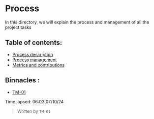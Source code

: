 # Process
In this directory, we will explain the process and management of all the project tasks
## Table of contents:
- [Process description]
- [Process management]
- [Metrics and contributions]
##  Binnacles :
- [TM-01][TM01Binn]



[Process description]: https://github.com/Ozia112/Team-2-FSE-repo/blob/FIS-Project-Stage-2/(D)Process/Process%20description.md "Description of sprints, roles, workflow, naming rules and protocols"
[Process management]: https://github.com/Ozia112/Team-2-FSE-repo/blob/FIS-Project-Stage-2/(D)Process/Process-management.md "Explanation of the projects section in GitHub, Milanote, task assignment, task list; problems and their solutions"
[Metrics and contributions]: https://github.com/Ozia112/Team-2-FSE-repo/blob/FIS-Project-Stage-2/(D)Process/Metrics_and_contributions.md
[TM01Binn]: https://github.com/Ozia112/Team-2-FSE-repo/blob/FIS-Project-Stage-2/(D)Process/.TM-01_Binnacle.md

Time lapsed: 06:03 07/10/24
> Written by ``TM-01``
